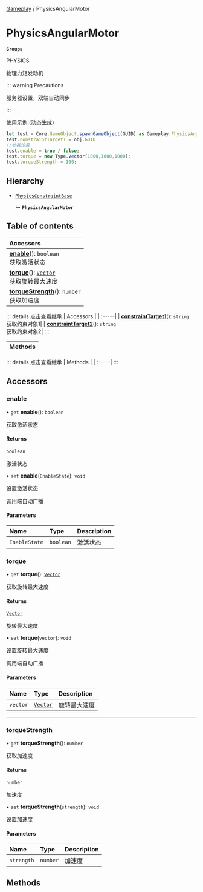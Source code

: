 [Gameplay](../modules/Gameplay.Gameplay.md) / PhysicsAngularMotor

# PhysicsAngularMotor <Badge type="tip" text="Class" /> <Score text="PhysicsAngularMotor" />

**`Groups`**

PHYSICS

物理力矩发动机

::: warning Precautions

服务器设置，双端自动同步

:::

使用示例:(动态生成)
```ts
let test = Core.GameObject.spawnGameObject(GUID) as Gameplay.PhysicsAngularMotor;
test.constraintTarget1 = obj.GUID
//参数设置
test.enable = true / false;
test.torque = new Type.Vector(1000,1000,1000);
test.torqueStrength = 100;
```

## Hierarchy

- [`PhysicsConstraintBase`](Gameplay.PhysicsConstraintBase.md)

  ↳ **`PhysicsAngularMotor`**

## Table of contents

| Accessors |
| :-----|
| **[enable](Gameplay.PhysicsAngularMotor.md#enable)**(): `boolean` <br> 获取激活状态|
| **[torque](Gameplay.PhysicsAngularMotor.md#torque)**(): [`Vector`](Type.Vector.md) <br> 获取旋转最大速度|
| **[torqueStrength](Gameplay.PhysicsAngularMotor.md#torquestrength)**(): `number` <br> 获取加速度|


::: details 点击查看继承
| Accessors |
| :-----|
| **[constraintTarget1](Gameplay.PhysicsConstraintBase.md#constrainttarget1)**(): `string` <br> 获取约束对象1|
| **[constraintTarget2](Gameplay.PhysicsConstraintBase.md#constrainttarget2)**(): `string` <br> 获取约束对象2|
:::


| Methods |
| :-----|


::: details 点击查看继承
| Methods |
| :-----|
:::


## Accessors

### enable <Score text="enable" /> 

• `get` **enable**(): `boolean` 

获取激活状态


#### Returns

`boolean`

激活状态

• `set` **enable**(`EnableState`): `void` <Badge type="tip" text="other" />

设置激活状态

调用端自动广播

#### Parameters

| Name | Type | Description |
| :------ | :------ | :------ |
| `EnableState` | `boolean` | 激活状态 |



### torque <Score text="torque" /> 

• `get` **torque**(): [`Vector`](Type.Vector.md) 

获取旋转最大速度


#### Returns

[`Vector`](Type.Vector.md)

旋转最大速度

• `set` **torque**(`vector`): `void` <Badge type="tip" text="other" />

设置旋转最大速度

调用端自动广播

#### Parameters

| Name | Type | Description |
| :------ | :------ | :------ |
| `vector` | [`Vector`](Type.Vector.md) | 旋转最大速度 |


___

### torqueStrength <Score text="torqueStrength" /> 

• `get` **torqueStrength**(): `number` 

获取加速度


#### Returns

`number`

加速度

• `set` **torqueStrength**(`strength`): `void` 

设置加速度


#### Parameters

| Name | Type | Description |
| :------ | :------ | :------ |
| `strength` | `number` | 加速度 |



## Methods